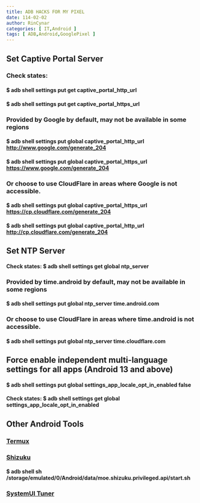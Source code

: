 ```yaml
---
title: ADB HACKS FOR MY PIXEL
date: 114-02-02
author: RinCynar
categories: [ IT,Android ]
tags: [ ADB,Android,GooglePixel ]
---
```


## Set Captive Portal Server

### Check states: 

#### $ adb shell settings put get captive_portal_http_url

#### $ adb shell settings put get captive_portal_https_url

### Provided by Google by default, may not be available in some regions

#### $ adb shell settings put global captive_portal_http_url http://www.google.com/generate_204

#### $ adb shell settings put global captive_portal_https_url https://www.google.com/generate_204

### Or choose to use CloudFlare in areas where Google is not accessible.

#### $ adb shell settings put global captive_portal_https_url https://cp.cloudflare.com/generate_204

#### $ adb shell settings put global captive_portal_http_url http://cp.cloudflare.com/generate_204

## Set NTP Server

#### Check states: $ adb shell settings get global ntp_server

### Provided by time.android by default, may not be available in some regions

#### $ adb shell settings put global ntp_server time.android.com

### Or choose to use CloudFlare in areas where time.android is not accessible.

#### $ adb shell settings put global ntp_server time.cloudflare.com

## Force enable independent multi-language settings for all apps (Android 13 and above)

#### $ adb shell settings put global settings_app_locale_opt_in_enabled false

#### Check states: $ adb shell settings get global settings_app_locale_opt_in_enabled

## Other Android Tools

### [Termux](https://play.google.com/store/apps/details?id=com.termux)

### [Shizuku](https://play.google.com/store/apps/details?id=moe.shizuku.privileged.api)

#### $ adb shell sh /storage/emulated/0/Android/data/moe.shizuku.privileged.api/start.sh

### [SystemUI Tuner](https://play.google.com/store/apps/details?id=com.zacharee1.systemuituner)